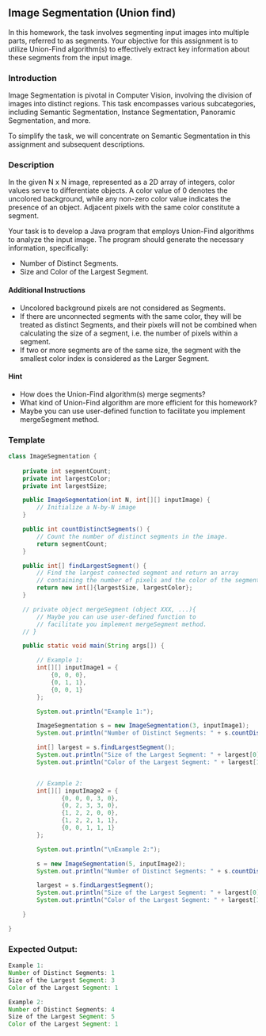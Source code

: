## Image Segmentation (Union find)

In this homework, the task involves segmenting input images into multiple parts, referred to as segments. Your objective for this assignment is to utilize Union-Find algorithm(s) to effectively extract key information about these segments from the input image.

### Introduction
Image Segmentation is pivotal in Computer Vision, involving the division of images into distinct regions. This task encompasses various subcategories, including Semantic Segmentation, Instance Segmentation, Panoramic Segmentation, and more.

To simplify the task, we will concentrate on Semantic Segmentation in this assignment and subsequent descriptions.

### Description
In the given N x N image, represented as a 2D array of integers, color values serve to differentiate objects. A color value of 0 denotes the uncolored background, while any non-zero color value indicates the presence of an object. Adjacent pixels with the same color constitute a segment.

Your task is to develop a Java program that employs Union-Find algorithms to analyze the input image. The program should generate the necessary information, specifically:

- Number of Distinct Segments.
- Size and Color of the Largest Segment.

#### Additional Instructions
- Uncolored background pixels are not considered as Segments.
- If there are unconnected segments with the same color, they will be treated as distinct Segments, and their pixels will not be combined when calculating the size of a segment, i.e. the number of pixels within a segment.
- If two or more segments are of the same size, the segment with the smallest color index is considered as the Larger Segment.

#### Hint
- How does the Union-Find algorithm(s) merge segments?
- What kind of Union-Find algorithm are more efficient for this homework?
- Maybe you can use user-defined function to facilitate you implement mergeSegment method.

### Template

```java
class ImageSegmentation {
    
    private int segmentCount;
    private int largestColor;
    private int largestSize;

    public ImageSegmentation(int N, int[][] inputImage) {
        // Initialize a N-by-N image
    }

    public int countDistinctSegments() {
        // Count the number of distinct segments in the image.
        return segmentCount;
    }

    public int[] findLargestSegment() {
        // Find the largest connected segment and return an array
        // containing the number of pixels and the color of the segment.
        return new int[]{largestSize, largestColor};
    }

    // private object mergeSegment (object XXX, ...){ 
        // Maybe you can use user-defined function to
        // facilitate you implement mergeSegment method. 
    // }

    public static void main(String args[]) {

        // Example 1:
        int[][] inputImage1 = {
            {0, 0, 0},
            {0, 1, 1},
            {0, 0, 1}
        };

        System.out.println("Example 1:");

        ImageSegmentation s = new ImageSegmentation(3, inputImage1);
        System.out.println("Number of Distinct Segments: " + s.countDistinctSegments());

        int[] largest = s.findLargestSegment();
        System.out.println("Size of the Largest Segment: " + largest[0]);
        System.out.println("Color of the Largest Segment: " + largest[1]);


        // Example 2:
        int[][] inputImage2 = {
               {0, 0, 0, 3, 0},
               {0, 2, 3, 3, 0},
               {1, 2, 2, 0, 0},
               {1, 2, 2, 1, 1},
               {0, 0, 1, 1, 1}
        };

        System.out.println("\nExample 2:");

        s = new ImageSegmentation(5, inputImage2);
        System.out.println("Number of Distinct Segments: " + s.countDistinctSegments());

        largest = s.findLargestSegment();
        System.out.println("Size of the Largest Segment: " + largest[0]);
        System.out.println("Color of the Largest Segment: " + largest[1]);

    }

}
```

### Expected Output:
``` Java
Example 1:
Number of Distinct Segments: 1
Size of the Largest Segment: 3
Color of the Largest Segment: 1

Example 2:
Number of Distinct Segments: 4
Size of the Largest Segment: 5
Color of the Largest Segment: 1
```